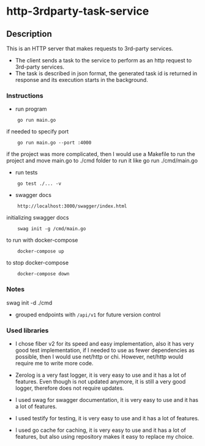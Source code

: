 # http-3rdparty-task-service

## Description

This is an HTTP server that makes requests to 3rd-party services.

* The client sends a task to the service to perform as an http request to 3rd-party services.
* The task is described in json format, the generated task id is returned in response and
its execution starts in the background.

### Instructions
* run program
```
    go run main.go
```
if needed to specify port
```
    go run main.go --port :4000
```
if the project was more complicated, then I would use a Makefile to run the project and move main.go to ./cmd folder to run it like go run ./cmd/main.go

* run tests
```
    go test ./... -v
```

* swagger docs
```
    http://localhost:3000/swagger/index.html
```
initializing swagger docs
```
    swag init -g /cmd/main.go

```

to run with docker-compose
```
    docker-compose up
```

to stop docker-compose
```
    docker-compose down
```

### Notes
swag init -d ./cmd
* grouped endpoints with `/api/v1` for future version control

### Used libraries

* I chose fiber v2 for its speed and easy implementation, also it has very good test implementation, if I needed to use as fewer dependencies as possible, then I would use net/http or chi.
However, net/http would require me to write more code.

* Zerolog is a very fast logger, it is very easy to use and it has a lot of features. Even though is not updated anymore, it is still a very good logger, therefore does not require updates.

* I used swag for swagger documentation, it is very easy to use and it has a lot of features.

* I used testify for testing, it is very easy to use and it has a lot of features.

* I used go cache for caching, it is very easy to use and it has a lot of features, but also using repository makes it easy to replace my choice.